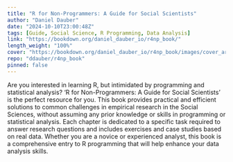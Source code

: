 ```yaml
---
title: "R for Non-Programmers: A Guide for Social Scientists"
author: "Daniel Dauber"
date: "2024-10-10T23:00:48Z"
tags: [Guide, Social Science, R Programming, Data Analysis]
link: "https://bookdown.org/daniel_dauber_io/r4np_book/"
length_weight: "100%"
cover: "https://bookdown.org/daniel_dauber_io/r4np_book/images/cover_art_icons/cover_art_book.png"
repo: "ddauber/r4np_book"
pinned: false
---
```


Are you interested in learning R, but intimidated by programming and statistical analysis? ‘R for Non-Programmers: A Guide for Social Scientists’ is the perfect resource for you. This book provides practical and efficient solutions to common challenges in empirical research in the Social Sciences, without assuming any prior knowledge or skills in programming or statistical analysis. Each chapter is dedicated to a specific task required to answer research questions and includes exercises and case studies based on real data. Whether you are a novice or experienced analyst, this book is a comprehensive entry to R programming that will help enhance your data analysis skills.
